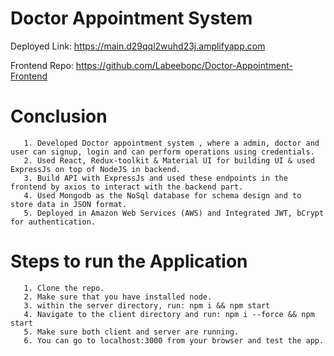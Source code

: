 # Doctor Appointment System

Deployed Link: https://main.d29qql2wuhd23j.amplifyapp.com

Frontend Repo: https://github.com/Labeebopc/Doctor-Appointment-Frontend

# Conclusion

       1. Developed Doctor appointment system , where a admin, doctor and user can signup, login and can perform operations using credentials.
       2. Used React, Redux-toolkit & Material UI for building UI & used ExpressJs on top of NodeJS in backend.
       3. Build API with ExpressJs and used these endpoints in the frontend by axios to interact with the backend part.
       4. Used Mongodb as the NoSql database for schema design and to store data in JSON format.
       5. Deployed in Amazon Web Services (AWS) and Integrated JWT, bCrypt for authentication.

# Steps to run the Application

       1. Clone the repo.
       2. Make sure that you have installed node.
       3. within the server directory, run: npm i && npm start
       4. Navigate to the client directory and run: npm i --force && npm start
       5. Make sure both client and server are running.
       6. You can go to localhost:3000 from your browser and test the app.

